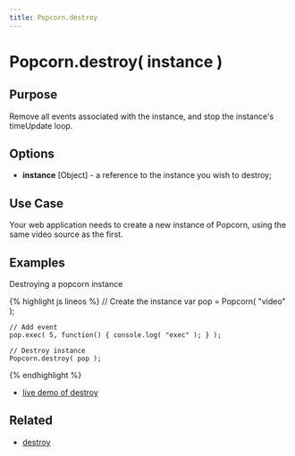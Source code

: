```yaml
---
title: Popcorn.destroy
---
```

# Popcorn.destroy( instance ) #

## Purpose ##

Remove all events associated with the instance, and stop the instance's timeUpdate loop.

## Options ##

* **instance** \[Object\] - a reference to the instance you wish to destroy;

## Use Case ##

Your web application needs to create a new instance of Popcorn, using the same video source as the first.

## Examples ##

Destroying a popcorn instance

{% highlight js lineos %}
    // Create the instance
    var pop = Popcorn( "video" );

    // Add event
    pop.exec( 5, function() { console.log( "exec" ); } );

    // Destroy instance
    Popcorn.destroy( pop );
{% endhighlight %}

* [live demo of destroy](http://jsfiddle.net/popcornjs/2NY5Y/)

## Related ##

* [destroy](/popcorn-docs/media-methods/#destroy)